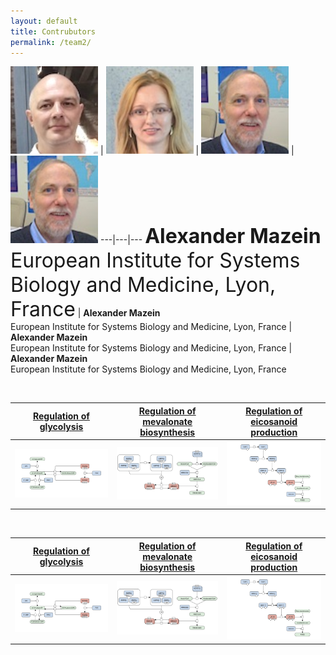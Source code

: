 ```yaml
---
layout: default
title: Contrubutors
permalink: /team2/
---
```




<a href="/glycolysis/"><img src="/images/team/AlexanderMazein.jpg" width="140"/></a> | <a href="/mevalonate/"><img src="/images/team/IrinaBalaur.jpg" width="140"/></a> | <a href="/eicosanoids/"><img src="/images/team/CharlesAuffray.jpg" width="140"/></a> | <a href="/eicosanoids/"><img src="/images/team/CharlesAuffray.jpg" width="140"/></a>
---|---|---
<font size="6"><strong>Alexander Mazein</strong><br />European Institute for Systems Biology and Medicine, Lyon, France</font> | <strong>Alexander Mazein</strong><br />European Institute for Systems Biology and Medicine, Lyon, France | <strong>Alexander Mazein</strong><br />European Institute for Systems Biology and Medicine, Lyon, France | <strong>Alexander Mazein</strong><br />European Institute for Systems Biology and Medicine, Lyon, France

<br />

<a href="/glycolysis/">Regulation of glycolysis</a> | <a href="/mevalonate/">Regulation of mevalonate biosynthesis</a> | <a href="/eicosanoids/">Regulation of eicosanoid production</a> 
---|---|---
<a href="/glycolysis/"><img src="/images/figure01v04.png"/></a> | <a href="/mevalonate/"><img src="/images/figure03v04.png"/></a> | <a href="/eicosanoids/"><img src="/images/figure02v04.png"/></a>

<br />

<a href="/glycolysis/">Regulation of glycolysis</a> | <a href="/mevalonate/">Regulation of mevalonate biosynthesis</a> | <a href="/eicosanoids/">Regulation of eicosanoid production</a> 
---|---|---
<a href="/glycolysis/"><img src="/images/figure01v04.png"/></a> | <a href="/mevalonate/"><img src="/images/figure03v04.png"/></a> | <a href="/eicosanoids/"><img src="/images/figure02v04.png"/></a>
